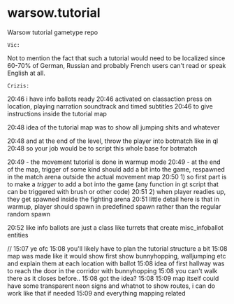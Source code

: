 warsow.tutorial
===============

Warsow tutorial gametype repo



    Vic:
Not to mention the fact that such a tutorial would need to be localized since 60-70% of German, Russian and probably French users can't read or speak English at all.



    Crizis:
20:46 i have info ballots ready
20:46 activated on classaction press on location, playing narration soundtrack and timed subtitles
20:46 to give instructions inside the tutorial map

20:48 idea of the tutorial map was to show all jumping shits and whatever

20:48 and at the end of the level, throw the player into botmatch like in ql
20:48 so your job would be to script this whole base for botmatch

20:49 - the movement tutorial is done in warmup mode
20:49 - at the end of the map, trigger of some kind should add a bit into the game, respawned in the match arena outside the actual movement map
20:50 1) so first part is to make a *trigger* to add a bot into the game (any function in gt script that can be triggered with brush or other code)
20:51 2) when player readies up, they get spawned inside the fighting arena
20:51 little detail here is that in warmup, player should spawn in predefined spawn rather than the regular random spawn

20:52 like info ballots are just a class like turrets that create misc_infoballot entities

//
15:07 ye ofc
15:08 you'll likely have to plan the tutorial structure a bit
15:08 map was made like it would show first show bunnyhopping, walljumping etc and explain them at each location with ballot
15:08 idea of first hallway was to reach the door in the corridor with bunnyhopping
15:08 you can't walk there as it closes before..
15:08 got the idea?
15:08 
15:09 map itself could have some transparent neon signs and whatnot to show routes, i can do work like that if needed
15:09 and everything mapping related
